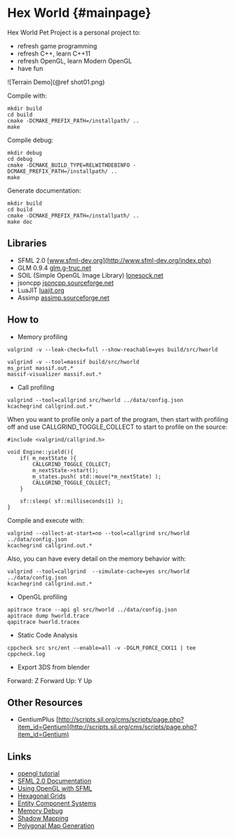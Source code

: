 Hex World                         {#mainpage}
=========

Hex World Pet Project is a personal project to:

- refresh game programming
- refresh C++, learn C++11
- refresh OpenGL, learn Modern OpenGL
- have fun

![Terrain Demo](@ref shot01.png)

Compile with:
~~~~~~~~~~~~~~~~~~~~~
mkdir build
cd build
cmake -DCMAKE_PREFIX_PATH=/installpath/ ..
make
~~~~~~~~~~~~~~~~~~~~~

Compile debug:
~~~~~~~~~~~~~~~~~~~~~
mkdir debug
cd debug
cmake -DCMAKE_BUILD_TYPE=RELWITHDEBINFO -DCMAKE_PREFIX_PATH=/installpath/ ..
make
~~~~~~~~~~~~~~~~~~~~~

Generate documentation:
~~~~~~~~~~~~~~~~~~~~~
mkdir build
cd build
cmake -DCMAKE_PREFIX_PATH=/installpath/ ..
make doc
~~~~~~~~~~~~~~~~~~~~~

Libraries
---------

 * SFML 2.0 [www.sfml-dev.org](http://www.sfml-dev.org/index.php)
 * GLM 0.9.4 [glm.g-truc.net](http://glm.g-truc.net/api-0.9.4/index.html)
 * SOIL (Simple OpenGL Image Library) [lonesock.net](http://lonesock.net/soil.html)
 * jsoncpp [jsoncpp.sourceforge.net](http://jsoncpp.sourceforge.net)
 * LuaJIT [luajit.org](http://luajit.org)
 * Assimp [assimp.sourceforge.net](http://assimp.sourceforge.net/lib_html/index.html)

How to
------

 * Memory profiling

~~~~~~~~~~~~~~~~~~~~~
valgrind -v --leak-check=full --show-reachable=yes build/src/hworld
~~~~~~~~~~~~~~~~~~~~~

~~~~~~~~~~~~~~~~~~~~~
valgrind -v --tool=massif build/src/hworld
ms_print massif.out.*
massif-visualizer massif.out.*
~~~~~~~~~~~~~~~~~~~~~

 * Call profiling

~~~~~~~~~~~~~~~~~~~~~
valgrind --tool=callgrind src/hworld ../data/config.json
kcachegrind callgrind.out.*
~~~~~~~~~~~~~~~~~~~~~

When you want to profile only a part of the program, then start with profiling off and use CALLGRIND_TOGGLE_COLLECT to start to profile on the source:

~~~~~~~~~~~~~~~~~~~~~
#include <valgrind/callgrind.h>

void Engine::yield(){
    if( m_nextState ){
        CALLGRIND_TOGGLE_COLLECT;
        m_nextState->start();
        m_states.push( std::move(*m_nextState) );
        CALLGRIND_TOGGLE_COLLECT;
    }

    sf::sleep( sf::milliseconds(1) );
}
~~~~~~~~~~~~~~~~~~~~~

Compile and execute with:

~~~~~~~~~~~~~~~~~~~~~
valgrind --collect-at-start=no --tool=callgrind src/hworld ../data/config.json
kcachegrind callgrind.out.*
~~~~~~~~~~~~~~~~~~~~~

Also, you can have every detail on the memory behavior with:

~~~~~~~~~~~~~~~~~~~~~
valgrind --tool=callgrind  --simulate-cache=yes src/hworld ../data/config.json
kcachegrind callgrind.out.*
~~~~~~~~~~~~~~~~~~~~~

 * OpenGL profiling

~~~~~~~~~~~~~~~~~~~~~
apitrace trace --api gl src/hworld ../data/config.json
apitrace dump hworld.trace
qapitrace hworld.tracex
~~~~~~~~~~~~~~~~~~~~~

 * Static Code Analysis

~~~~~~~~~~~~~~~~~~~~~
cppcheck src src/ent --enable=all -v -DGLM_FORCE_CXX11 | tee cppcheck.log
~~~~~~~~~~~~~~~~~~~~~

 * Export 3DS from blender

Forward: Z Forward
Up: Y Up

Other Resources
---------------

 * GentiumPlus [http://scripts.sil.org/cms/scripts/page.php?item_id=Gentium](http://scripts.sil.org/cms/scripts/page.php?item_id=Gentium)

Links
-----

 * [opengl tutorial](http://www.opengl-tutorial.org/)
 * [SFML 2.0 Documentation](http://www.sfml-dev.org/documentation/2.0/)
 * [Using OpenGL with SFML](http://www.sfml-dev.org/tutorials/2.0/window-opengl.php)
 * [Hexagonal Grids](http://www.redblobgames.com/grids/hexagons/)
 * [Entity Component Systems](http://entity-systems.wikidot.com/)
 * [Memory Debug](https://techtalk.intersec.com/2013/12/memory-part-5-debugging-tools/)
 * [Shadow Mapping](http://www.opengl-tutorial.org/intermediate-tutorials/tutorial-16-shadow-mapping/)
 * [Polygonal Map Generation](http://www-cs-students.stanford.edu/~amitp/game-programming/polygon-map-generation/)
